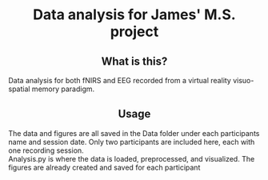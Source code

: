 <h1 align="center" > Data analysis for James' M.S. project </h1>

<h2 align="center" > What is this? </h2>
<div> Data analysis for both fNIRS and EEG recorded from a virtual reality visuo-spatial memory paradigm. </div> 

<h2 align="center" > Usage </h2>
<div> The data and figures are all saved in the Data folder under each participants name and session date. Only two participants are included here, each with one recording session. </div> 
<div> Analysis.py is where the data is loaded, preprocessed, and visualized. The figures are already created and saved for each participant </div> 
